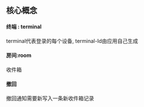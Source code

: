 ## 核心概念

#### 终端 : terminal

terminal代表登录的每个设备, terminal-Id由应用自己生成

#### 房间:room

收件箱

#### 撤回

撤回通知需要新写入一条新收件箱记录

